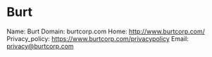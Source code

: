 
# Burt

Name: Burt
Domain: burtcorp.com
Home: http://www.burtcorp.com/
Privacy_policy: https://www.burtcorp.com/privacypolicy
Email: privacy@burtcorp.com

